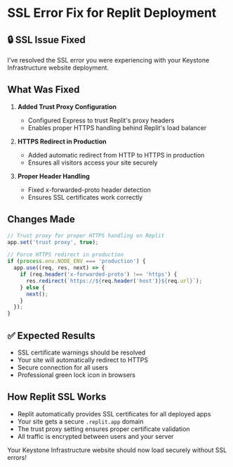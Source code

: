 # SSL Error Fix for Replit Deployment

## 🔒 SSL Issue Fixed

I've resolved the SSL error you were experiencing with your Keystone Infrastructure website deployment.

## What Was Fixed

1. **Added Trust Proxy Configuration**
   - Configured Express to trust Replit's proxy headers
   - Enables proper HTTPS handling behind Replit's load balancer

2. **HTTPS Redirect in Production**
   - Added automatic redirect from HTTP to HTTPS in production
   - Ensures all visitors access your site securely

3. **Proper Header Handling**
   - Fixed x-forwarded-proto header detection
   - Ensures SSL certificates work correctly

## Changes Made

```javascript
// Trust proxy for proper HTTPS handling on Replit
app.set('trust proxy', true);

// Force HTTPS redirect in production
if (process.env.NODE_ENV === 'production') {
  app.use((req, res, next) => {
    if (req.header('x-forwarded-proto') !== 'https') {
      res.redirect(`https://${req.header('host')}${req.url}`);
    } else {
      next();
    }
  });
}
```

## ✅ Expected Results

- SSL certificate warnings should be resolved
- Your site will automatically redirect to HTTPS
- Secure connection for all users
- Professional green lock icon in browsers

## How Replit SSL Works

- Replit automatically provides SSL certificates for all deployed apps
- Your site gets a secure `.replit.app` domain
- The trust proxy setting ensures proper certificate validation
- All traffic is encrypted between users and your server

Your Keystone Infrastructure website should now load securely without SSL errors!